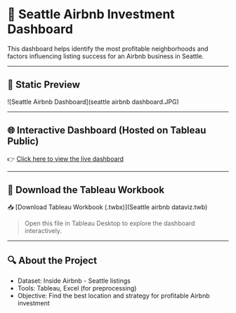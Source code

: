 # 🏡 Seattle Airbnb Investment Dashboard

This dashboard helps identify the most profitable neighborhoods and factors influencing listing success for an Airbnb business in Seattle.

---

## 📸 Static Preview

![Seattle Airbnb Dashboard](seattle airbnb dashboard.JPG)

---

## 🌐 Interactive Dashboard (Hosted on Tableau Public)

👉 [Click here to view the live dashboard]([https://public.tableau.com/views/YourDashboardName/YourVizName](https://public.tableau.com/views/Seattleairbnbdataviz/Dashboard1?:language=en-US&publish=yes&:sid=&:redirect=auth&:display_count=n&:origin=viz_share_link))

---

## 💾 Download the Tableau Workbook

📥 [Download Tableau Workbook (.twbx)](Seattle airbnb dataviz.twb)

> Open this file in Tableau Desktop to explore the dashboard interactively.

---

## 🔍 About the Project

- Dataset: Inside Airbnb - Seattle listings
- Tools: Tableau, Excel (for preprocessing)
- Objective: Find the best location and strategy for profitable Airbnb investment
